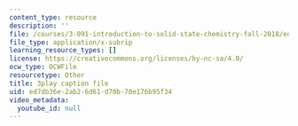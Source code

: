 ```yaml
---
content_type: resource
description: ''
file: /courses/3-091-introduction-to-solid-state-chemistry-fall-2018/ed7db36e2ab26d61d70b70e176b95f34_DYc1LmhRkm4.srt
file_type: application/x-subrip
learning_resource_types: []
license: https://creativecommons.org/licenses/by-nc-sa/4.0/
ocw_type: OCWFile
resourcetype: Other
title: 3play caption file
uid: ed7db36e-2ab2-6d61-d70b-70e176b95f34
video_metadata:
  youtube_id: null
---
```

